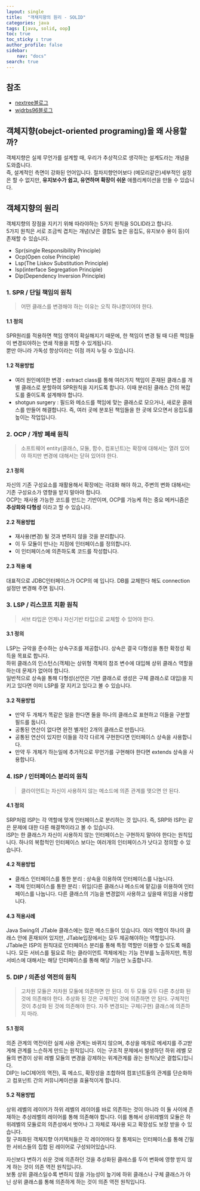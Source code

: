 ```yaml
---
layout: single
title:  "객채지향의 원리 - SOLID"
categories: java
tags: [java, solid, oop]
toc: true
toc_sticky : true
author_profile: false
sidebar:
    nav: "docs"
search: true
---
```


## 참조
+ [nextree블로그](https://www.nextree.co.kr/p6960/)
+ [wjdrbs96블로그](https://devlog-wjdrbs96.tistory.com/380)

## 객체지향(obejct-oriented programing)을 왜 사용할까?
객체지향은 실제 무언가를 설계할 때, 우리가 추상적으로 생각하는 설계도라는 개념을 도와줍니다.  
즉, 설계적인 측면이 강화된 언어입니다. 절차지향언어보다 (메모리같은)세부적인 설정은 할 수 없지만, **유지보수가 쉽고, 유연하며 확장이 쉬운** 애플리케이션을 만들 수 있습니다.  

## 객체지향의 원리
객체지향의 장점을 지키기 위해 따라야하는 5가지 원칙을 SOLID라고 합니다.  
5가지 원칙은 서로 조금씩 겹치는 개념(낮은 결합도 높은 응집도, 유지보수 용이 등)이 존재할 수 있습니다.  

- Spr(single Responsibility Principle)
- Ocp(Open colse Principle)
- Lsp(The Liskov Substitution Principle)
- Isp(interface Segregation Principle)
- Dip(Dependency Inversion Principle)

### 1. SPR / 단일 책임의 원칙

> 어떤 클래스를 변경해야 하는 이유는 오직 하나뿐이어야 한다.

#### 1.1 정의
SPR원리를 적용하면 책임 영역이 확실해지기 때문에, 한 책임이 변경 될 때 다른 책임들이 변경되야하는 연쇄 작용을 피할 수 있게됩니다.  
뿐만 아니라 가독성 향상이라는 이점 까지 누릴 수 있습니다.  

#### 1.2 적용방법
- 여러 원인에의한 변경 : extract class를 통해 여러가지 책임이 혼재된 클래스를 개별 클래스로 분할하여 SPR원칙을 지키도록 합니다.  이때 분리된 클래스 간의 복잡도를 줄이도록 설계해야 합니다.
- shotgun surgery : 필드와 메소드를 책임에 맞는 클래스로 모으거나, 새로운 클래스를 만들어 해결합니다.  즉, 여러 곳에 분포된 책임들을 한 곳에 모으면서 응집도를 높이는 작업입니다.

### 2. OCP / 개방 폐쇄 원칙

> 소프트웨어 entity(클래스, 모듈, 함수, 컴포넌트)는 확장에 대해서는 열려 있어야 하지만 변경에 대해서는 닫혀 있어야 한다.

#### 2.1 정의
자신의 기존 구성요소를 재활용해서 확장에는 극대화 해야 하고, 주변의 변화 대해서는 기존 구성요소가 영향을 받지 말아야 합니다.  
OCP는 재사용 가능한 코드를 만드는 기반이며, OCP를 가능케 하는 중요 메커니즘은 **추상화와 다형성** 이라고 할 수 있습니다.  

#### 2.2 적용방법
- 재사용(변경) 될 것과 변하지 않을 것을 분리합니다.
- 이 두 모듈이 만나는 지점에 인터페이스를 정의합니다.
- 이 인터페이스에 의존하도록 코드를 작성합니다.

#### 2.3 적용 예
대표적으로 JDBC인터페이스가 OCP의 예 입니다. DB를 교체한다 해도 connection 설정만 변경해 주면 됩니다.

### 3. LSP / 리스코프 치환 원칙

> 서브 타입은 언제나 자신기반 타입으로 교체할 수 있어야 한다.

#### 3.1 정의
LSP는 규악을 준수하는 상속구조를 제공합니다. 상속은 결국 다형성을 통한 확정성 획득을 목표로 합니다.  
하위 클래스의 인스턴스(객체)는 상위형 객체의 참조 변수에 대입해 상위 클래스 역할을 하는데 문제가 없어야 합니다.  
일반적으로 상속을 통해 다형성(선언은 기반 클래스로 생성은 구체 클래스로 대입)을 지키고 있다면 이미 LSP를 잘 지키고 있다고 볼 수 있습니다.  

#### 3.2 적용방법
- 만약 두 개체가 똑같은 일을 한다면 둘을 하나의 클래스로 표현하고 이들을 구분할 필드를 둡니다.
- 공통된 연산이 없다면 완전 별개인 2개의 클래스로 만듭니다.
- 공통된 연산이 있지만 이들을 각각 다르게 구현한다면 인터페이스 상속을 사용합니다.
- 만약 두 개체가 하는일에 추가적으로 무언가를 구현해야 한다면 extends 상속을 사용합니다.

### 4. ISP / 인터페이스 분리의 원칙

> 클라이언트는 자신이 사용하지 않는 메소드에 의존 관계를 맺으면 안 된다.

#### 4.1 정의
SRP처럼 ISP는 각 역할에 맞게 인터페이스로 분리하는 것 입니다. 즉, SRP와 ISP는 같은 문제에 대한 다른 해결책이라고 볼 수 있습니다.  
ISP는 한 클래스가 자신이 사용하지 않는 인터페이스는 구현하지 말아야 한다는 원칙입니다. 하나의 복합적인 인터페이스 보다는 여러개의 인터페이스가 낫다고 정의할 수 있습니다.

#### 4.2 적용방법
- 클래스 인터페이스를 통한 분리 : 상속을 이용하여 인터페이스를 나눕니다.
- 객체 인터페이스를 통한 분리 : 위임(다른 클래스나 메소드에 맡김)을 이용하여 인터페이스를 나눕니다. 다른 클래스의 기능을 변경없이 사용하고 싶을때 위임을 사용합니다.

#### 4.3 적용사례
Java Swing의 JTable 클래스에는 많은 메소드들이 있습니다. 여러 역할이 하나의 클래스 안에 혼재되어 있지만, JTable입장에서는 모두 제공해야하는 역할입니다.  
JTable은 ISP의 원칙대로 인터페이스 분리를 통해 특정 역할만 이용할 수 있도록 해줍니다. 모든 서비스를 필요로 하는 클라이언트 객체에게는 기능 전부를 노출하지만, 특정 서비스에 대해서는 해당 인터페이스를 통해 해당 기능만 노출합니다.  

### 5. DIP / 의존성 역전의 원칙

> 고차원 모듈은 저차원 모듈에 의존하면 안 된다. 이 두 모듈 모두 다른 추상화 된 것에 의존해야 한다.
> 추상화 된 것은 구체적인 것에 의존하면 안 된다. 구체적인 것이 추상화 된 것에 의존해야 한다.
> 자주 변경되는 구체(구현) 클래스에 의존하지 마라.

#### 5.1 정의
의존 관계의 역전이란 실제 사용 관계는 바뀌지 않으며, 추상을 매개로 메세지를 주고받게해 관계를 느슨하게 만드는 원칙입니다. 이는 구조적 문제에서 발생하던 하위 레벨 모듈의 변경이 상위 레벨 모듈의 변경을 강제하는 위계관계를 끊는 원칙(낮은 결합도)입니다.  
DIP는 IoC(제어의 역전), 훅 메소드, 확장성을 조합하여 컴포넌트들의 관계를 단순화하고 컴포넌트 간의 커뮤니케이션을 효율적이게 합니다.  

#### 5.2 적용방법
상위 레벨의 레이어가 하위 레벨의 레이어를 바로 의존하는 것이 아니라 이 둘 사이에 존재하는 추상레벨의 레이어를 통해 의존해야 합니다. 이를 통해서 상위레벨의 모듈은 하위레벨의 모듈로의 의존성에서 벗어나 그 자체로 재사용 되고 확장성도 보장 받을 수 있습니다.  
잘 구좌화된 객체지향 아키텍처들은 각 레이어마다 잘 통제되는 인터페이스를 통해 긴밀한 서비스들의 집합 된 레이어로 구성되어있습니다.  

자신보다 변하기 쉬운 것에 의존하던 것을 추상화된 클래스를 두어 변화에 영향 받지 않게 하는 것이 의존 역전 원칙입니다.  
보통 상위 클래스일수록 변하지 않을 가능성이 높기에 하위 클래스나 구체 클래스가 아닌 상위 클래스를 통해 의존하게 하는 것이 의존 역전 원칙입니다.  
